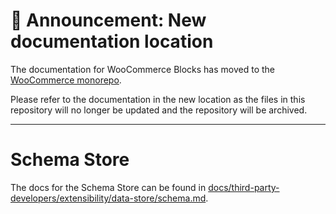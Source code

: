 # 📣 Announcement: New documentation location

The documentation for WooCommerce Blocks has moved to the [WooCommerce monorepo](https://github.com/woocommerce/woocommerce/tree/trunk/plugins/woocommerce-blocks/docs/).

Please refer to the documentation in the new location as the files in this repository will no longer be updated and the repository will be archived.

---

# Schema Store

The docs for the Schema Store can be found in [docs/third-party-developers/extensibility/data-store/schema.md](../../../../docs/third-party-developers/extensibility/data-store/schema.md).
